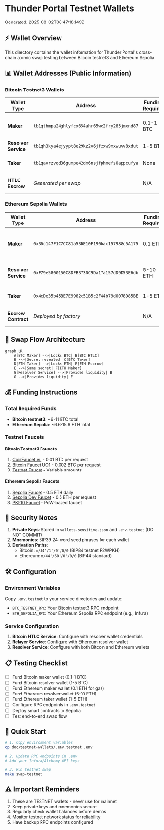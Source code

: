 # Thunder Portal Testnet Wallets

Generated: 2025-08-02T08:47:18.149Z

## ⚡ Wallet Overview

This directory contains the wallet information for Thunder Portal's cross-chain atomic swap testing between Bitcoin testnet3 and Ethereum Sepolia.

## 📊 Wallet Addresses (Public Information)

### Bitcoin Testnet3 Wallets

| Wallet Type | Address | Funding Required | Purpose |
|------------|---------|------------------|---------|
| **Maker** | `tb1qthmpa24ghlyfcx654ahr65we2fry285jmxnd87` | 0.1-1 BTC | User sending BTC in swap |
| **Resolver Service** | `tb1qh3kya4ejyypt8e29kz2v6jfzxw9mxwuvv8xdut` | 1-5 BTC | Liquidity provider |
| **Taker** | `tb1qavrzvqd36gumpe42dm6nsjfphmefs0appcufya` | None | User receiving BTC |
| **HTLC Escrow** | *Generated per swap* | N/A | P2WSH script address |

### Ethereum Sepolia Wallets

| Wallet Type | Address | Funding Required | Purpose |
|------------|---------|------------------|---------|
| **Maker** | `0x36c147F1C7CC81a53DE10F190bac157988c5A175` | 0.1 ETH | User receiving ETH (gas only) |
| **Resolver Service** | `0xF79e5800150C8DFB3730C9Da17a157dD9D53E6db` | 5-10 ETH | Liquidity provider & deployer |
| **Taker** | `0x4cDe35b45BE7E9982c51B5c2F44b79d0078D85BE` | 1-5 ETH | User sending ETH |
| **Escrow Contract** | *Deployed by factory* | N/A | Smart contract address |

## 🔄 Swap Flow Architecture

```mermaid
graph LR
    A[BTC Maker] -->|Locks BTC| B[BTC HTLC]
    B -->|Secret revealed| C[BTC Taker]
    D[ETH Taker] -->|Locks ETH| E[ETH Escrow]
    E -->|Same secret| F[ETH Maker]
    G[Resolver Service] -->|Provides liquidity| B
    G -->|Provides liquidity| E
```

## 💰 Funding Instructions

### Total Required Funds
- **Bitcoin testnet3**: ~6-11 BTC total
- **Ethereum Sepolia**: ~6.6-15.6 ETH total

### Testnet Faucets

#### Bitcoin Testnet3 Faucets
1. [CoinFaucet.eu](https://coinfaucet.eu/en/btc-testnet/) - 0.01 BTC per request
2. [Bitcoin Faucet UO1](https://bitcoinfaucet.uo1.net/) - 0.002 BTC per request
3. [Testnet Faucet](https://testnet-faucet.com/btc-testnet/) - Variable amounts

#### Ethereum Sepolia Faucets
1. [Sepolia Faucet](https://sepoliafaucet.com/) - 0.5 ETH daily
2. [Sepolia Dev Faucet](https://faucet.sepolia.dev/) - 0.5 ETH per request
3. [PK910 Faucet](https://sepolia-faucet.pk910.de/) - PoW-based faucet

## 🔐 Security Notes

1. **Private Keys**: Stored in `wallets-sensitive.json` and `.env.testnet` (DO NOT COMMIT)
2. **Mnemonics**: BIP39 24-word seed phrases for each wallet
3. **Derivation Paths**:
   - Bitcoin: `m/84'/1'/0'/0/0` (BIP84 testnet P2WPKH)
   - Ethereum: `m/44'/60'/0'/0/0` (BIP44 standard)

## 🛠️ Configuration

### Environment Variables
Copy `.env.testnet` to your service directories and update:
- `BTC_TESTNET_RPC`: Your Bitcoin testnet3 RPC endpoint
- `ETH_SEPOLIA_RPC`: Your Ethereum Sepolia RPC endpoint (e.g., Infura)

### Service Configuration
1. **Bitcoin HTLC Service**: Configure with resolver wallet credentials
2. **Relayer Service**: Configure with Ethereum resolver wallet
3. **Resolver Service**: Configure with both Bitcoin and Ethereum wallets

## 📋 Testing Checklist

- [ ] Fund Bitcoin maker wallet (0.1-1 BTC)
- [ ] Fund Bitcoin resolver wallet (1-5 BTC)
- [ ] Fund Ethereum maker wallet (0.1 ETH for gas)
- [ ] Fund Ethereum resolver wallet (5-10 ETH)
- [ ] Fund Ethereum taker wallet (1-5 ETH)
- [ ] Configure RPC endpoints in `.env.testnet`
- [ ] Deploy smart contracts to Sepolia
- [ ] Test end-to-end swap flow

## 🚀 Quick Start

```bash
# 1. Copy environment variables
cp doc/testnet-wallets/.env.testnet .env

# 2. Update RPC endpoints in .env
# Add your Infura/Alchemy API keys

# 3. Run testnet swap
make swap-testnet
```

## ⚠️ Important Reminders

1. These are TESTNET wallets - never use for mainnet
2. Keep private keys and mnemonics secure
3. Regularly check wallet balances before demos
4. Monitor testnet network status for reliability
5. Have backup RPC endpoints configured